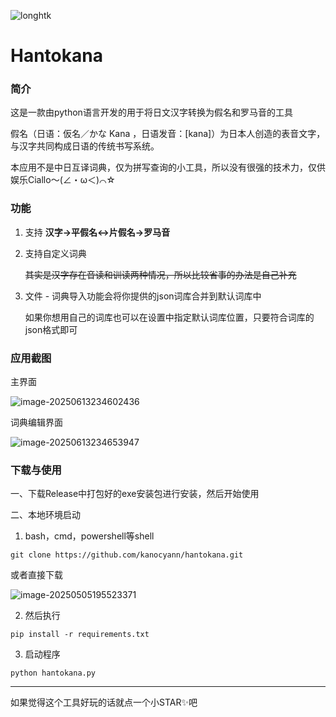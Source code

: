 ![longhtk](https://cdn.jsdelivr.net/gh/kanocyann/PicGo@master/20250505200512645.png)

# Hantokana

### 简介

这是一款由python语言开发的用于将日文汉字转换为假名和罗马音的工具

假名（日语：仮名／かな Kana ，日语发音：[kana]）为日本人创造的表音文字，与汉字共同构成日语的传统书写系统。

本应用不是中日互译词典，仅为拼写查询的小工具，所以没有很强的技术力，仅供娱乐Ciallo～(∠・ω＜)⌒☆

### 功能

1. 支持 **汉字->平假名<->片假名->罗马音**

2. 支持自定义词典

   ~~其实是汉字存在音读和训读两种情况，所以比较省事的办法是自己补充~~

3. 文件 - 词典导入功能会将你提供的json词库合并到默认词库中

   如果你想用自己的词库也可以在设置中指定默认词库位置，只要符合词库的json格式即可

### 应用截图

主界面

![image-20250613234602436](https://cdn.jsdelivr.net/gh/kanocyann/PicGo@master/202506132346644.png)

词典编辑界面

![image-20250613234653947](https://cdn.jsdelivr.net/gh/kanocyann/PicGo@master/202506132346019.png)

### 下载与使用

一、下载Release中打包好的exe安装包进行安装，然后开始使用

二、本地环境启动

1. bash，cmd，powershell等shell

```shell
git clone https://github.com/kanocyann/hantokana.git
```

或者直接下载

![image-20250505195523371](https://cdn.jsdelivr.net/gh/kanocyann/PicGo@master/20250505195523425.png)

2. 然后执行

```shell
pip install -r requirements.txt
```

3. 启动程序

```shell
python hantokana.py
```

------

如果觉得这个工具好玩的话就点一个小STAR✨吧
